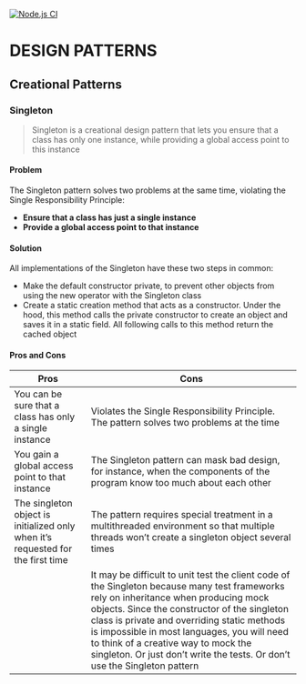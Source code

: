 [![Node.js CI](https://github.com/viveksingh101994/design-pattern/actions/workflows/node.js.yml/badge.svg?branch=main)](https://github.com/viveksingh101994/design-pattern/actions/workflows/node.js.yml)

# **DESIGN PATTERNS**

## **Creational Patterns**

### **Singleton**

> Singleton is a creational design pattern that lets you ensure that a class has only one instance, while providing a global access point to this instance

#### **Problem**

The Singleton pattern solves two problems at the same time, violating the Single Responsibility Principle:

- **Ensure that a class has just a single instance**
- **Provide a global access point to that instance**

#### **Solution**

All implementations of the Singleton have these two steps in common:

- Make the default constructor private, to prevent other objects from using the new operator with the Singleton class
- Create a static creation method that acts as a constructor. Under the hood, this method calls the private constructor to create an object and saves it in a static field. All following calls to this method return the cached object

#### **Pros and Cons**

| Pros                                                                            | Cons                                                                                                                                                                                                                                                                                                                                                                                                     |
| ------------------------------------------------------------------------------- | -------------------------------------------------------------------------------------------------------------------------------------------------------------------------------------------------------------------------------------------------------------------------------------------------------------------------------------------------------------------------------------------------------- |
| You can be sure that a class has only a single instance                         | Violates the Single Responsibility Principle. The pattern solves two problems at the time                                                                                                                                                                                                                                                                                                                |
| You gain a global access point to that instance                                 | The Singleton pattern can mask bad design, for instance, when the components of the program know too much about each other                                                                                                                                                                                                                                                                               |
| The singleton object is initialized only when it’s requested for the first time | The pattern requires special treatment in a multithreaded environment so that multiple threads won’t create a singleton object several times                                                                                                                                                                                                                                                             |
|                                                                                 | It may be difficult to unit test the client code of the Singleton because many test frameworks rely on inheritance when producing mock objects. Since the constructor of the singleton class is private and overriding static methods is impossible in most languages, you will need to think of a creative way to mock the singleton. Or just don’t write the tests. Or don’t use the Singleton pattern |
